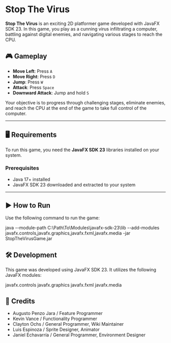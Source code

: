 # Stop The Virus

**Stop The Virus** is an exciting 2D platformer game developed with JavaFX SDK 23. In this game, you play as a cunning virus infiltrating a computer, battling against digital enemies, and navigating various stages to reach the CPU. 

## 🎮 Gameplay

- **Move Left**: Press `A`
- **Move Right**: Press `D`
- **Jump**: Press `W`
- **Attack**: Press `Space`
- **Downward Attack**: Jump and hold `S`

Your objective is to progress through challenging stages, eliminate enemies, and reach the CPU at the end of the game to take full control of the computer.

---

## 🖥️ Requirements

To run this game, you need the **JavaFX SDK 23** libraries installed on your system.

### Prerequisites

- Java 17+ installed
- JavaFX SDK 23 downloaded and extracted to your system

---

## ▶️ How to Run

Use the following command to run the game:

java --module-path C:\Path\To\Modules\javafx-sdk-23\lib --add-modules javafx.controls,javafx.graphics,javafx.fxml,javafx.media -jar StopTheVirusGame.jar

## 🛠️ Development

This game was developed using JavaFX SDK 23. It utilizes the following JavaFX modules:

javafx.controls
javafx.graphics
javafx.fxml
javafx.media

## 👥 Credits
- Augusto Penzo Jara / Feature Programmer
- Kevin Vance / Functionality Programmer
- Clayton Ochs / General Programmer, Wiki Maintainer
- Luis Espinoza / Sprite Designer, Animator
- Janiel Echavarría / General Programmer, Environment Designer
